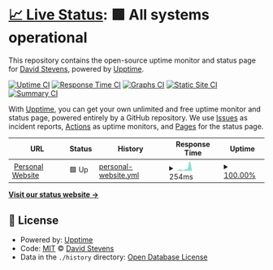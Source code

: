 # [📈 Live Status](https://JTF4.github.io/upptime): <!--live status--> **🟩 All systems operational**

This repository contains the open-source uptime monitor and status page for [David Stevens](https://JTF4.github.io/upptime), powered by [Upptime](https://github.com/upptime/upptime).

[![Uptime CI](https://github.com/JTF4/upptime/workflows/Uptime%20CI/badge.svg)](https://github.com/JTF4/upptime/actions?query=workflow%3A%22Uptime+CI%22)
[![Response Time CI](https://github.com/JTF4/upptime/workflows/Response%20Time%20CI/badge.svg)](https://github.com/JTF4/upptime/actions?query=workflow%3A%22Response+Time+CI%22)
[![Graphs CI](https://github.com/JTF4/upptime/workflows/Graphs%20CI/badge.svg)](https://github.com/JTF4/upptime/actions?query=workflow%3A%22Graphs+CI%22)
[![Static Site CI](https://github.com/JTF4/upptime/workflows/Static%20Site%20CI/badge.svg)](https://github.com/JTF4/upptime/actions?query=workflow%3A%22Static+Site+CI%22)
[![Summary CI](https://github.com/JTF4/upptime/workflows/Summary%20CI/badge.svg)](https://github.com/JTF4/upptime/actions?query=workflow%3A%22Summary+CI%22)

With [Upptime](https://upptime.js.org), you can get your own unlimited and free uptime monitor and status page, powered entirely by a GitHub repository. We use [Issues](https://github.com/JTF4/upptime/issues) as incident reports, [Actions](https://github.com/JTF4/upptime/actions) as uptime monitors, and [Pages](https://JTF4.github.io/upptime) for the status page.

<!--start: status pages-->
<!-- This summary is generated by Upptime (https://github.com/upptime/upptime) -->
<!-- Do not edit this manually, your changes will be overwritten -->
<!-- prettier-ignore -->
| URL | Status | History | Response Time | Uptime |
| --- | ------ | ------- | ------------- | ------ |
| <img alt="" src="https://icons.duckduckgo.com/ip3/davidstevens.co.ico" height="13"> [Personal Website](https://davidstevens.co) | 🟩 Up | [personal-website.yml](https://github.com/JTF4/upptime/commits/HEAD/history/personal-website.yml) | <details><summary><img alt="Response time graph" src="./graphs/personal-website/response-time-week.png" height="20"> 254ms</summary><br><a href="https://JTF4.github.io/upptime/history/personal-website"><img alt="Response time 152" src="https://img.shields.io/endpoint?url=https%3A%2F%2Fraw.githubusercontent.com%2FJTF4%2Fupptime%2FHEAD%2Fapi%2Fpersonal-website%2Fresponse-time.json"></a><br><a href="https://JTF4.github.io/upptime/history/personal-website"><img alt="24-hour response time 78" src="https://img.shields.io/endpoint?url=https%3A%2F%2Fraw.githubusercontent.com%2FJTF4%2Fupptime%2FHEAD%2Fapi%2Fpersonal-website%2Fresponse-time-day.json"></a><br><a href="https://JTF4.github.io/upptime/history/personal-website"><img alt="7-day response time 254" src="https://img.shields.io/endpoint?url=https%3A%2F%2Fraw.githubusercontent.com%2FJTF4%2Fupptime%2FHEAD%2Fapi%2Fpersonal-website%2Fresponse-time-week.json"></a><br><a href="https://JTF4.github.io/upptime/history/personal-website"><img alt="30-day response time 165" src="https://img.shields.io/endpoint?url=https%3A%2F%2Fraw.githubusercontent.com%2FJTF4%2Fupptime%2FHEAD%2Fapi%2Fpersonal-website%2Fresponse-time-month.json"></a><br><a href="https://JTF4.github.io/upptime/history/personal-website"><img alt="1-year response time 153" src="https://img.shields.io/endpoint?url=https%3A%2F%2Fraw.githubusercontent.com%2FJTF4%2Fupptime%2FHEAD%2Fapi%2Fpersonal-website%2Fresponse-time-year.json"></a></details> | <details><summary><a href="https://JTF4.github.io/upptime/history/personal-website">100.00%</a></summary><a href="https://JTF4.github.io/upptime/history/personal-website"><img alt="All-time uptime 99.97%" src="https://img.shields.io/endpoint?url=https%3A%2F%2Fraw.githubusercontent.com%2FJTF4%2Fupptime%2FHEAD%2Fapi%2Fpersonal-website%2Fuptime.json"></a><br><a href="https://JTF4.github.io/upptime/history/personal-website"><img alt="24-hour uptime 100.00%" src="https://img.shields.io/endpoint?url=https%3A%2F%2Fraw.githubusercontent.com%2FJTF4%2Fupptime%2FHEAD%2Fapi%2Fpersonal-website%2Fuptime-day.json"></a><br><a href="https://JTF4.github.io/upptime/history/personal-website"><img alt="7-day uptime 100.00%" src="https://img.shields.io/endpoint?url=https%3A%2F%2Fraw.githubusercontent.com%2FJTF4%2Fupptime%2FHEAD%2Fapi%2Fpersonal-website%2Fuptime-week.json"></a><br><a href="https://JTF4.github.io/upptime/history/personal-website"><img alt="30-day uptime 100.00%" src="https://img.shields.io/endpoint?url=https%3A%2F%2Fraw.githubusercontent.com%2FJTF4%2Fupptime%2FHEAD%2Fapi%2Fpersonal-website%2Fuptime-month.json"></a><br><a href="https://JTF4.github.io/upptime/history/personal-website"><img alt="1-year uptime 99.97%" src="https://img.shields.io/endpoint?url=https%3A%2F%2Fraw.githubusercontent.com%2FJTF4%2Fupptime%2FHEAD%2Fapi%2Fpersonal-website%2Fuptime-year.json"></a></details>

<!--end: status pages-->

[**Visit our status website →**](https://JTF4.github.io/upptime)

## 📄 License

- Powered by: [Upptime](https://github.com/upptime/upptime)
- Code: [MIT](./LICENSE) © [David Stevens](https://JTF4.github.io/upptime)
- Data in the `./history` directory: [Open Database License](https://opendatacommons.org/licenses/odbl/1-0/)
